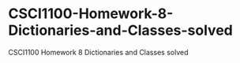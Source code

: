 # CSCI1100-Homework-8-Dictionaries-and-Classes-solved
CSCI1100 Homework 8 Dictionaries and Classes solved
